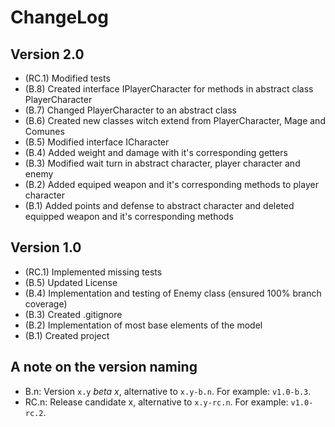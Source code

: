 ChangeLog
=========

Version 2.0
-----------

- (RC.1) Modified tests
- (B.8) Created interface IPlayerCharacter for methods in abstract class PlayerCharacter
- (B.7) Changed PlayerCharacter to an abstract class
- (B.6) Created new classes witch extend from PlayerCharacter, Mage and Comunes
- (B.5) Modified interface ICharacter
- (B.4) Added weight and damage with it's corresponding getters
- (B.3) Modified wait turn in abstract character, player character and enemy
- (B.2) Added equiped weapon and it's corresponding methods to player character
- (B.1) Added points and defense to abstract character and deleted equipped weapon and it's corresponding methods

Version 1.0
-----------
- (RC.1) Implemented missing tests
- (B.5) Updated License
- (B.4) Implementation and testing of Enemy class (ensured 100% branch coverage)
- (B.3) Created .gitignore
- (B.2) Implementation of most base elements of the model
- (B.1) Created project

A note on the version naming
----------------------------
- B.n: Version ``x.y`` _beta x_, alternative to ``x.y-b.n``.
  For example: ``v1.0-b.3``.
- RC.n: Release candidate x, alternative to ``x.y-rc.n``.
  For example: ``v1.0-rc.2``.